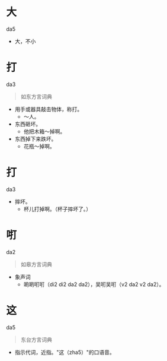 # 大
da5
- 大，不小

# 打
da3
> 如东方言词典
- 用手或器具敲击物体，称打。
  - ～人。
- 东西砸坏。
  - 他把木箱～掉啊。
- 东西掉下来跌坏。
  - 花瓶～掉啊。

# 打
da3
- 摔坏。
  - 杯儿打掉啊。（杯子摔坏了。）

# 咑
da2
> 如皋方言词典
- 象声词
  - 啲啲咑咑（di2 di2 da2 da2），吴咑吴咑（v2 da2 v2 da2）。

# 这
da5
> 东台方言词典
- 指示代词，近指。"这（zha5）"的口语音。

